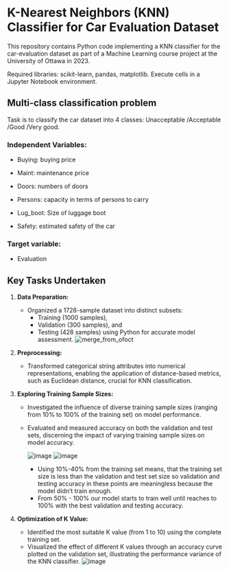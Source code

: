 # **K-Nearest Neighbors (KNN) Classifier for Car Evaluation Dataset**
This repository contains Python code implementing a KNN classifier for the car-evaluation dataset as part of a Machine Learning course project at the University of Ottawa in 2023.

Required libraries: scikit-learn, pandas, matplotlib.
Execute cells in a Jupyter Notebook environment.

## Multi-class classification problem

Task is to classify the car dataset into 4 classes: Unacceptable /Acceptable /Good /Very good.
### Independent Variables:
   +	Buying: buying price
   *	Maint: maintenance price
   +	Doors: numbers of doors
   *	Persons: capacity in terms of persons to carry
   +	Lug_boot: Size of luggage boot
   *	Safety: estimated safety of the car
### Target variable:
   +	Evaluation



## **Key Tasks Undertaken**

1. **Data Preparation:**
   - Organized a 1728-sample dataset into distinct subsets: 
     - Training (1000 samples),
     - Validation (300 samples), and
     - Testing (428 samples) using Python for accurate model assessment.
   ![merge_from_ofoct](https://github.com/RimTouny/KNeighborsClassifier/assets/48333870/c0888f24-0436-4f80-84ca-e85157e32760)


2. **Preprocessing:**
   - Transformed categorical string attributes into numerical representations, enabling the application of distance-based metrics, such as Euclidean distance, crucial for KNN classification.

3. **Exploring Training Sample Sizes:**
   - Investigated the influence of diverse training sample sizes (ranging from 10% to 100% of the training set) on model performance.
   - Evaluated and measured accuracy on both the validation and test sets, discerning the impact of varying training sample sizes on model accuracy.

        ![image](https://github.com/RimTouny/KNeighborsClassifier/assets/48333870/f9c03cff-4fce-4503-9dba-5055112666fd)
        ![image](https://github.com/RimTouny/KNeighborsClassifier/assets/48333870/e2e025a6-f983-48c9-895e-121a332a550a)

        - Using 10%-40% from the training set means, that the training set size is less than the validation and test set 
         size so validation and testing accuracy in these points are meaningless because the model didn’t train enough. 
        - From 50% - 100% our model starts to train well until reaches to 100% with the best validation and testing accuracy.  


3. **Optimization of K Value:**
   - Identified the most suitable K value (from 1 to 10) using the complete training set.
   - Visualized the effect of different K values through an accuracy curve plotted on the validation set, illustrating the performance variance of the KNN classifier.
     ![image](https://github.com/RimTouny/KNeighborsClassifier/assets/48333870/47d757ee-6621-4e92-9610-65a3059b3585)


